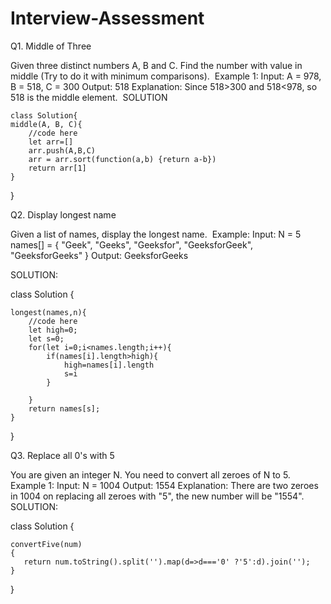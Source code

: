 # Interview-Assessment

Q1. Middle of Three 


Given three distinct numbers A, B and C. Find the number with value in middle (Try to do it with minimum comparisons). 
 Example 1:
Input: A = 978, B = 518, C = 300 Output: 518 Explanation: Since 518>300 and 518<978, so 518 is the middle element.  
SOLUTION   

    class Solution{ 
    middle(A, B, C){ 
        //code here 
        let arr=[] 
        arr.push(A,B,C) 
        arr = arr.sort(function(a,b) {return a-b}) 
        return arr[1] 
    } 
}




Q2. Display longest name


Given a list of names, display the longest name.
 Example:
Input: N = 5 names[] = { "Geek", "Geeks", "Geeksfor", "GeeksforGeek", "GeeksforGeeks" } Output: GeeksforGeeks

SOLUTION:

class Solution {

    longest(names,n){
        //code here
        let high=0;
        let s=0;
        for(let i=0;i<names.length;i++){
            if(names[i].length>high){
                high=names[i].length
                s=i
            }
            
        }
        return names[s];
    }
}





Q3. Replace all 0's with 5


You are given an integer N. You need to convert all zeroes of N to 5.
Example 1:
Input: N = 1004 Output: 1554 Explanation: There are two zeroes in 1004 on replacing all zeroes with "5", the new number will be "1554".  SOLUTION:

 class Solution {
    
    convertFive(num)
    {
       return num.toString().split('').map(d=>d==='0' ?'5':d).join('');
    }
    
}
